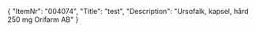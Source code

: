 {
  "ItemNr": "004074",
  "Title": "test",
  "Description": "Ursofalk, kapsel, hård 250 mg Orifarm AB"
}